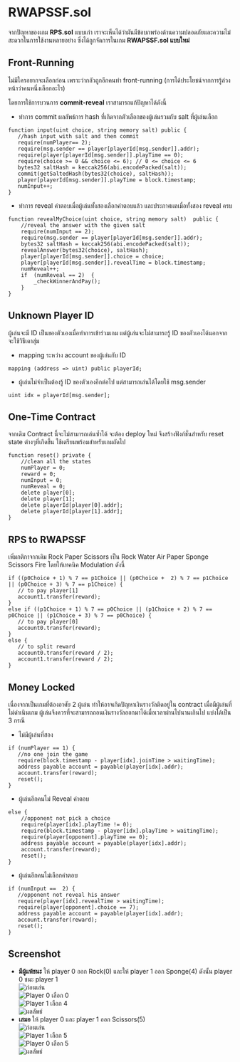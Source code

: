 ﻿# RWAPSSF.sol

จากปัญหาของเกม **RPS.sol** แบบเก่า เราจะเห็นได้ว่ามันมีข้อบกพร่องด้านความปลอดภัยและความไม่สะดวกในการใช้งานหลายอย่าง ซึ่งได้ถูกจัดการในเกม **RWAPSSF.sol แบบใหม่**

## Front-Running
ไม่มีใครอยากจะเลือกก่อน เพราะว่ากลัวถูกอีกคนทำ front-running (การได้ประโยชน์จากการรู้ล่วงหน้าว่าคนหนึ่งเลือกอะไร)

โดยการใช้การบวนการ **commit-reveal** เราสามารถแก้ปัญหาได้ดังนี้
 - ทำการ commit ผลลัพธ์การ hash ที่เกิดจากตัวเลือกของผู้เล่นรวมกับ salt ที่ผู้เล่นเลือก 
 ```solidity
 function input(uint choice, string memory salt) public {
	//hash input with salt and then commit
	require(numPlayer== 2);
	require(msg.sender == player[playerId[msg.sender]].addr);
	require(player[playerId[msg.sender]].playTime == 0);
	require(choice >= 0 && choice <= 6); // 0 <= choice <= 6
	bytes32 saltHash = keccak256(abi.encodePacked(salt));
	commit(getSaltedHash(bytes32(choice), saltHash));
	player[playerId[msg.sender]].playTime = block.timestamp;
	numInput++;
}
```
- ทำการ reveal คำตอบเมื่อผู้เล่นทั้งสองเลือกคำตอบแล้ว และประกาศผลเมื่อทั้งสอง reveal ครบ
```solidity
function revealMyChoice(uint choice, string memory salt)  public {
	//reveal the answer with the given salt
	require(numInput == 2);
	require(msg.sender == player[playerId[msg.sender]].addr);
	bytes32 saltHash = keccak256(abi.encodePacked(salt));
	revealAnswer(bytes32(choice), saltHash);
	player[playerId[msg.sender]].choice = choice;
	player[playerId[msg.sender]].revealTime = block.timestamp;
	numReveal++;
	if  (numReveal == 2)  {
		_checkWinnerAndPay();
	}
}
```

## Unknown Player ID
ผู้เล่นจะมี ID เป็นของตัวเองเมื่อทำการเข้าร่วมเกม แต่ผู้เล่นจะไม่สามารถรู้ ID ของตัวเองได้นอกจากจะใช้วิธีเดาสุ่ม 
 - mapping ระหว่าง account ของผู้เล่นกับ ID 
 ```solidity
 mapping (address => uint) public playerId;
 ```
 - ผู้เล่นไม่จำเป็นต้องรู้ ID ของตัวเองอีกต่อไป แต่สามารถเล่นได้โดยใช้ msg.sender 
```solidity
uint idx = playerId[msg.sender];
 ```

## One-Time Contract
จากเดิม Contract นี้จะไม่สามารถเล่นซ้ำได้ จะต้อง deploy ใหม่ จึงสร้างฟังก์ชั่นสำหรับ reset state ต่างๆที่เกิดขึ้น ใช้เตรียมพร้อมสำหรับเกมถัดไป
```solidity
function reset() private {
	//clean all the states
	numPlayer = 0;
	reward = 0;
	numInput = 0;
	numReveal = 0;
	delete player[0];
	delete player[1];
	delete playerId[player[0].addr];
	delete playerId[player[1].addr];
}
 ```
 
 ## RPS to RWAPSSF
 เพิ่มกติกาจากเดิม Rock Paper Scissors เป็น Rock Water Air Paper Sponge Scissors Fire โดยให้เทคนิค Modulation ดังนี้
 ```solidity
if ((p0Choice + 1) % 7 == p1Choice || (p0Choice +  2) % 7 == p1Choice || (p0Choice + 3) % 7 == p1Choice) {
	// to pay player[1]
	account1.transfer(reward);
}
else if ((p1Choice + 1) % 7 == p0Choice || (p1Choice + 2) % 7 == p0Choice || (p1Choice + 3) % 7 == p0Choice) {
	// to pay player[0]
	account0.transfer(reward);
}
else {
	// to split reward
	account0.transfer(reward / 2);
	account1.transfer(reward / 2);
}
 ```

## Money Locked
เนื่องจากเป็นเกมที่ต้องอาศัย 2 ผู้เล่น ทำให้อาจเกิดปัญหาเงินรางวัลติดอยู่ใน contract เมื่อมีผู้เล่นที่ไม่ดำเนินเกม ผู้เล่นจึงควรที่จะสามารถถอนเงินรางวัลออกมาได้เมื่อเวลาผ่านไปนานเกินไป แบ่งได้เป็น 3 กรณี

 - ไม่มีผู้เล่นที่สอง
 ```solidity
 if (numPlayer == 1) {
	//no one join the game
	require(block.timestamp - player[idx].joinTime > waitingTime);
	address payable account = payable(player[idx].addr);
	account.transfer(reward);
	reset();
}
 ```
 - ผู้เล่นอีกคนไม่ Reveal คำตอบ
```solidity
else {
	//opponent not pick a choice
	require(player[idx].playTime != 0);
	require(block.timestamp - player[idx].playTime > waitingTime);
	require(player[opponent].playTime == 0);
	address payable account = payable(player[idx].addr);
	account.transfer(reward);
	reset();
}
 ```
 - ผู้เล่นอีกคนไม่เลือกคำตอบ
 ```solidity
if (numInput ==  2) {
	//opponent not reveal his answer
	require(player[idx].revealTime > waitingTime);
	require(player[opponent].choice == 7);
	address payable account = payable(player[idx].addr);
	account.transfer(reward);
	reset();
}
 ```

## Screenshot
 - **มีผู้แพ้ชนะ** ให้ player 0 ออก Rock(0) และให้ player 1 ออก Sponge(4) ดังนั้น player 0 ชนะ player 1  
 ![ก่อนเล่น](https://i.ibb.co/6RYCfL0/Screenshot-2567-02-12-at-22-59-08.png)  
 ![Player 0 เลือก 0](https://i.ibb.co/2cv2j7q/Screenshot-2567-02-12-at-22-59-27.png)  
 ![Player 1 เลือก 4](https://i.ibb.co/gtwjqtp/Screenshot-2567-02-12-at-22-59-40.png)  
 ![ผลลัพธ์](https://i.ibb.co/BZzQnMS/Screenshot-2567-02-12-at-23-00-14.png)  
 - **เสมอ** ให้ player 0 และ player 1 ออก Scissors(5)  
 ![ก่อนเล่น](https://i.ibb.co/b1HDsnN/Screenshot-2567-02-12-at-23-01-55.png)  
![Player 1 เลือก 5](https://i.ibb.co/LdSqVG4/Screenshot-2567-02-12-at-23-02-03.png)  
![Player 0 เลือก 5](https://i.ibb.co/TrPt6MR/Screenshot-2567-02-12-at-23-02-15.png)  
![ผลลัพธ์](https://i.ibb.co/16DwQvk/Screenshot-2567-02-12-at-23-02-40.png)  